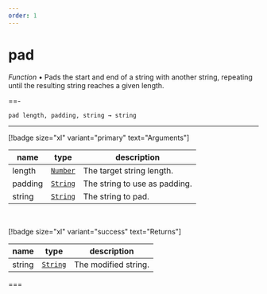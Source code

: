 ```yaml
---
order: 1
---
```

# pad

_Function_ &bull; Pads the start and end of a string with another string, repeating until the resulting string reaches a given length.


==- <pre><code>pad length, padding, string &rarr; string</code></pre>
<hr>

[!badge size="xl" variant="primary" text="Arguments"]

| name | type | description |
|------|------|-------------|
|length|[`Number`][Number]|The target string length.|
|padding|[`String`][String]|The string to use as padding.|
|string|[`String`][String]|The string to pad.|

<br>

[!badge size="xl" variant="success" text="Returns"]

| name | type | description |
|------|------|-------------|
|string|[`String`][String]|The modified string.|



===




[Number]: https://developer.mozilla.org/en-US/docs/Web/JavaScript/Reference/Global_Objects/Number
[String]: https://developer.mozilla.org/en-US/docs/Web/JavaScript/Reference/Global_Objects/String